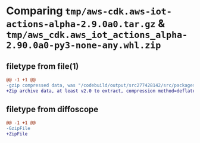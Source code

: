 # Comparing `tmp/aws-cdk.aws-iot-actions-alpha-2.9.0a0.tar.gz` & `tmp/aws_cdk.aws_iot_actions_alpha-2.90.0a0-py3-none-any.whl.zip`

## filetype from file(1)

```diff
@@ -1 +1 @@
-gzip compressed data, was "/codebuild/output/src277428142/src/packages/individual-packages/aws-iot-actions/dist/python/aws-cdk.aws-iot-actions-alpha-2.9.0", last modified: Wed Jan 26 11:22:21 2022, max compression
+Zip archive data, at least v2.0 to extract, compression method=deflate
```

## filetype from diffoscope

```diff
@@ -1 +1 @@
-GzipFile
+ZipFile
```

